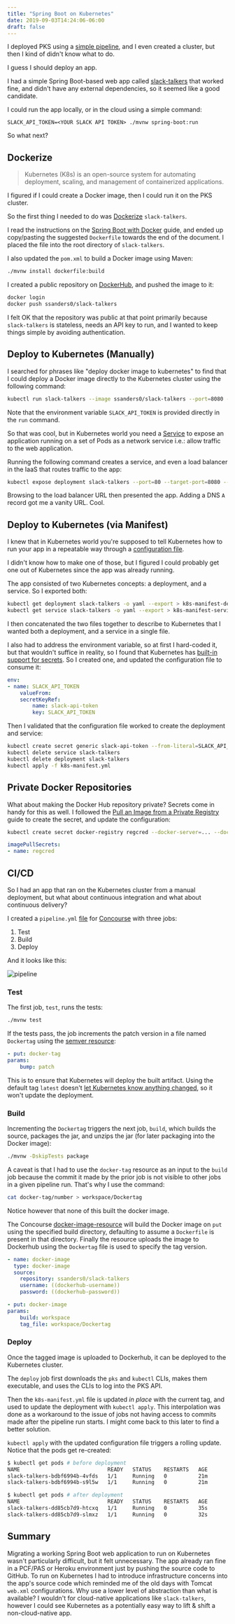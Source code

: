 ```yaml
---
title: "Spring Boot on Kubernetes"
date: 2019-09-03T14:24:06-06:00
draft: false
---
```


I deployed PKS using a [simple pipeline](https://github.com/p-ssanders/simple-pipelines/tree/master/sandbox/install-pks), and I even created a cluster, but then I kind of didn't know what to do.

I guess I should deploy an app.

<!--more-->

I had a simple Spring Boot-based web app called [slack-talkers](https://github.com/p-ssanders/slack-talkers) that worked fine, and didn't have any external dependencies, so it seemed like a good candidate.

I could run the app locally, or in the cloud using a simple command:
```
SLACK_API_TOKEN=<YOUR SLACK API TOKEN> ./mvnw spring-boot:run
```

So what next?

## Dockerize

> Kubernetes (K8s) is an open-source system for automating deployment, scaling, and management of containerized applications.

I figured if I could create a Docker image, then I could run it on the PKS cluster.

So the first thing I needed to do was [Dockerize](https://docs.docker.com/get-started/) `slack-talkers`.

I read the instructions on the [Spring Boot with Docker](https://spring.io/guides/gs/spring-boot-docker/) guide, and ended up copy/pasting the suggested `Dockerfile` towards the end of the document. I placed the file into the root directory of `slack-talkers`.

I also updated the `pom.xml` to build a Docker image using Maven:

```bash
./mvnw install dockerfile:build
```

I created a public repository on [DockerHub](https://hub.docker.com/), and pushed the image to it:

```bash
docker login
docker push ssanders0/slack-talkers
```

I felt OK that the repository was public at that point primarily because `slack-talkers` is stateless, needs an API key to run, and I wanted to keep things simple by avoiding authentication.

##  Deploy to Kubernetes (Manually)

I searched for phrases like "deploy docker image to kubernetes" to find that I could deploy a Docker image directly to the Kubernetes cluster using the following command:

```bash
kubectl run slack-talkers --image ssanders0/slack-talkers --port=8080 --env="SLACK_API_TOKEN=${SLACK_API_TOKEN}"
```

Note that the environment variable `SLACK_API_TOKEN` is provided directly in the `run` command.

So that was cool, but in Kubernetes world you need a [Service](https://kubernetes.io/docs/concepts/services-networking/service/) to expose an application running on a set of Pods as a network service i.e.: allow traffic to the web application.

Running the following command creates a service, and even a load balancer in the IaaS that routes traffic to the app:

```bash
kubectl expose deployment slack-talkers --port=80 --target-port=8080 --type="LoadBalancer"
```

Browsing to the load balancer URL then presented the app. Adding a DNS `A` record got me a vanity URL. Cool.

##  Deploy to Kubernetes (via Manifest)

I knew that in Kubernetes world you're supposed to tell Kubernetes how to run your app in a repeatable way through a [configuration file](https://kubernetes.io/docs/concepts/cluster-administration/manage-deployment/).

I didn't know how to make one of those, but I figured I could probably get one out of Kubernetes since the app was already running.

The app consisted of two Kubernetes concepts: a deployment, and a service. So I exported both:

```bash
kubectl get deployment slack-talkers -o yaml --export > k8s-manifest-deployment.yml
kubectl get service slack-talkers -o yaml --export > k8s-manifest-service.yml
```

I then concatenated the two files together to describe to Kubernetes that I wanted both a deployment, and a service in a single file.

I also had to address the environment variable, so at first I hard-coded it, but that wouldn't suffice in reality, so I found that Kubernetes has [built-in support for secrets](https://kubernetes.io/docs/concepts/configuration/secret/#using-secrets-as-environment-variables). So I created one, and updated the configuration file to consume it:

```yaml
env:
- name: SLACK_API_TOKEN
    valueFrom:
    secretKeyRef:
        name: slack-api-token
        key: SLACK_API_TOKEN
```

Then I validated that the configuration file worked to create the deployment and service:

```bash
kubectl create secret generic slack-api-token --from-literal=SLACK_API_TOKEN=...
kubectl delete service slack-talkers
kubectl delete deployment slack-talkers
kubectl apply -f k8s-manifest.yml
```

##  Private Docker Repositories

What about making the Docker Hub repository private? Secrets come in handy for this as well. I followed the [Pull an Image from a Private Registry](https://kubernetes.io/docs/tasks/configure-pod-container/pull-image-private-registry/) guide to create the secret, and update the configuration:

```bash
kubectl create secret docker-registry regcred --docker-server=... --docker-username=<your-name> --docker-password=<your-pword> --docker-email=<your-email>
```

```yaml
imagePullSecrets:
- name: regcred
```

##  CI/CD

So I had an app that ran on the Kubernetes cluster from a manual deployment, but what about continuous integration and what about continuous delivery?

I created a `pipeline.yml` [file](https://github.com/p-ssanders/slack-talkers/blob/master/ci/pipeline.yml) for [Concourse](https://concourse-ci.org/) with three jobs:

1. Test
1. Build
1. Deploy

And it looks like this:

![pipeline](/images/k8s-pipeline.png)

### Test

The first job, `test`, runs the tests:
```bash
./mvnw test
```

If the tests pass, the job increments the patch version in a file named `Dockertag` using the [semver resource](https://github.com/concourse/semver-resource):
```yaml
- put: docker-tag
params:
    bump: patch
```

This is to ensure that Kubernetes will deploy the built artifact. Using the default tag `latest` doesn't [let Kubernetes know anything changed](https://stackoverflow.com/questions/53591417/kubernetes-kubectl-apply-does-not-update-pods-when-using-latest-tag), so it won't update the deployment.

### Build

Incrementing the `Dockertag` triggers the next job, `build`, which builds the source, packages the jar, and unzips the jar (for later packaging into the Docker image):

```bash
./mvnw -DskipTests package
```

A caveat is that I had to use the `docker-tag` resource as an input to the `build` job because the commit it made by the prior job is not visible to other jobs in a given pipeline run. That's why I use the command:

```bash
cat docker-tag/number > workspace/Dockertag
```

Notice however that none of this built the docker image.

The Concourse [docker-image-resource](https://github.com/concourse/docker-image-resource) will build the Docker image on `put` using the specified build directory, defaulting to assume a `Dockerfile` is present in that directory. Finally the resource uploads the image to Dockerhub using the `Dockertag` file is used to specify the tag version.

```yaml
- name: docker-image
  type: docker-image
  source:
    repository: ssanders0/slack-talkers
    username: ((dockerhub-username))
    password: ((dockerhub-password))
```

```yaml
- put: docker-image
params:
    build: workspace
    tag_file: workspace/Dockertag
```

### Deploy

Once the tagged image is uploaded to Dockerhub, it can be deployed to the Kubernetes cluster.

The `deploy` job first downloads the `pks` and `kubectl` CLIs, makes them executable, and uses the CLIs to log into the PKS API.

Then the `k8s-manifest.yml` file is updated _in place_ with the current tag, and used to update the deployment with `kubectl apply`. This interpolation was done as a workaround to the issue of jobs not having access to commits made after the pipeline run starts. I might come back to this later to find a better solution.

`kubectl apply` with the updated configuration file triggers a rolling update. Notice that the pods get re-created:

```bash
$ kubectl get pods # before deployment
NAME                            READY   STATUS    RESTARTS   AGE
slack-talkers-bdbf6994b-4vfds   1/1     Running   0          21m
slack-talkers-bdbf6994b-s9l5w   1/1     Running   0          21m

$ kubectl get pods # after deployment
NAME                            READY   STATUS    RESTARTS   AGE
slack-talkers-dd85cb7d9-htcxq   1/1     Running   0          35s
slack-talkers-dd85cb7d9-slmxz   1/1     Running   0          32s
```

##  Summary

Migrating a working Spring Boot web application to run on Kubernetes wasn't particularly difficult, but it felt unnecessary. The app already ran fine in a PCF/PAS or Heroku environment just by pushing the source code to GitHub. To run on Kubernetes I had to introduce infrastructure concerns into the app's source code which reminded me of the old days with Tomcat `web.xml` configurations. Why use a lower level of abstraction than what is available? I wouldn't for cloud-native applications like `slack-talkers`, however I could see Kubernetes as a potentially easy way to lift & shift a non-cloud-native app.
